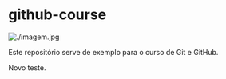 # github-course

![./imagem.jpg](TesteDeImagem)

Este repositório serve de exemplo para o curso de Git e GitHub.

Novo teste.

